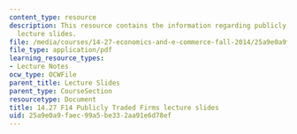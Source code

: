```yaml
---
content_type: resource
description: This resource contains the information regarding publicly traded firms
  lecture slides.
file: /media/courses/14-27-economics-and-e-commerce-fall-2014/25a9e0a9faec99a5be332aa91e6d78ef_MIT14_27F14_lecslide6a.pdf
file_type: application/pdf
learning_resource_types:
- Lecture Notes
ocw_type: OCWFile
parent_title: Lecture Slides
parent_type: CourseSection
resourcetype: Document
title: 14.27 F14 Publicly Traded Firms lecture slides
uid: 25a9e0a9-faec-99a5-be33-2aa91e6d78ef
---
```

